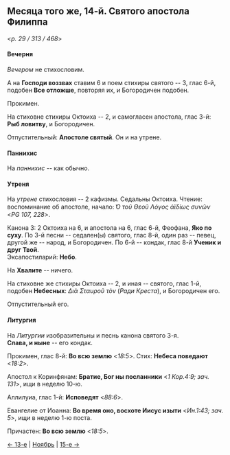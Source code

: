 
## Месяца того же, 14-й. Святого апостола Филиппа

<*p. 29 / 313 / 468*>

#### Вечерня

*Вечером* не стихословим. 

А на **Господи воззвах** ставим 6 и поем стихиры святого -- 3, глас 6-й, 
подобен **Все отложше**, повторяя их, и Богородичен подобен. 

Прокимен. 

На стиховне стихиры Октоиха -- 2, и самогласен апостола, глас 3-й: **Рыб ловитву**, и Богородичен.

Отпустительный: **Апостоле святый**. Он и на утрене.  

#### Паннихис

На *паннихис* -- как обычно. 

#### Утреня

На *утрене* стихословия -- 2 кафизмы. Седальны Октоиха.
Чтение: воспоминание об апостоле, начало: *̔Ο τοῦ Θεοῦ Λόγος ἀϊδίως συνῶν* <*PG 107, 228*>. 

Канона 3: 2 Октоиха на 6, и апостола на 6, глас 6-й, Феофана, **Яко по суху**.
По 3-й песни -- седален(ы) святого, глас 8-й, один раз -- певец, другой же -- народ, и Богородичен. 
По 6-й -- кондак, глас 8-й **Ученик и друг Твой**.  
Эксапостиларий: **Небо**. 

На **Хвалите** -- ничего. 

На стиховне же стихиры Октоиха -- 2, и иная -- святого, глас 1-й, подобен **Небесных**: *Διὰ Σταυροῦ τὸν*
(*Ради Креста*), и Богородичен его. 

Отпустительный его. 

#### Литургия

На *Литургии* изобразительны и песнь канона святого 3-я.  
**Слава, и ныне** -- его кондак. 

Прокимен, глас 8-й: **Во всю землю** <*18:5*>. 
Стих: **Небеса поведают** <*18:2*>. 

Апостол к Коринфянам: **Братие, Бог ны посланники** <*1 Кор.4:9; зач. 131*>, ищи в неделю 10-ю. 

Аллилуиа, глас 1-й: **Исповедят** <*88:6*>. 

Евангелие от Иоанна: **Во время оно, восхоте Иисус изыти** <*Ин.1:43; зач. 5*>, ищи в неделю 1-ю поста.

Причастен: **Во всю землю** <*18:5*>. 

[← 13-е](11_13_EUR.ru.md) | [Ноябрь](README.md#14-й) | [15-е →](11_15_EUR.ru.md)
